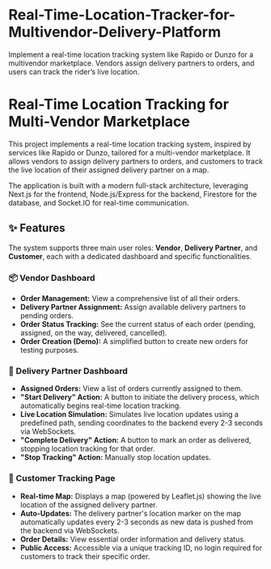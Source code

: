 # Real-Time-Location-Tracker-for-Multivendor-Delivery-Platform
Implement a real-time location tracking system like Rapido or Dunzo for a multivendor marketplace. Vendors assign delivery partners to orders, and users can track the rider’s live location.
# Real-Time Location Tracking for Multi-Vendor Marketplace

This project implements a real-time location tracking system, inspired by services like Rapido or Dunzo, tailored for a multi-vendor marketplace. It allows vendors to assign delivery partners to orders, and customers to track the live location of their assigned delivery partner on a map.

The application is built with a modern full-stack architecture, leveraging Next.js for the frontend, Node.js/Express for the backend, Firestore for the database, and Socket.IO for real-time communication.

## ✨ Features

The system supports three main user roles: **Vendor**, **Delivery Partner**, and **Customer**, each with a dedicated dashboard and specific functionalities.

### 📦 Vendor Dashboard
* **Order Management:** View a comprehensive list of all their orders.
* **Delivery Partner Assignment:** Assign available delivery partners to pending orders.
* **Order Status Tracking:** See the current status of each order (pending, assigned, on the way, delivered, cancelled).
* **Order Creation (Demo):** A simplified button to create new orders for testing purposes.

### 🛵 Delivery Partner Dashboard
* **Assigned Orders:** View a list of orders currently assigned to them.
* **"Start Delivery" Action:** A button to initiate the delivery process, which automatically begins real-time location tracking.
* **Live Location Simulation:** Simulates live location updates using a predefined path, sending coordinates to the backend every 2-3 seconds via WebSockets.
* **"Complete Delivery" Action:** A button to mark an order as delivered, stopping location tracking for that order.
* **"Stop Tracking" Action:** Manually stop location updates.

### 📍 Customer Tracking Page
* **Real-time Map:** Displays a map (powered by Leaflet.js) showing the live location of the assigned delivery partner.
* **Auto-Updates:** The delivery partner's location marker on the map automatically updates every 2-3 seconds as new data is pushed from the backend via WebSockets.
* **Order Details:** View essential order information and delivery status.
* **Public Access:** Accessible via a unique tracking ID, no login required for customers to track their specific order.
